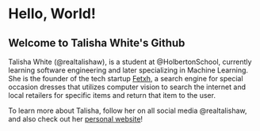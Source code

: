 # <h1>Hello, World!</h1>
## Welcome to Talisha White's Github

Talisha White (@realtalishaw), is a student at @HolbertonSchool, currently learning software engineering and later specializing in Machine Learning.
She is the founder of the tech startup [Fetxh](https:fetxh.com), a search engine for special occasion dresses that utilizes computer vision to search the internet and local retailers for specific items and return that item to the user.

To learn more about Talisha, follow her on all social media @realtalishaw, and also check out her [personal website](http://talishawhite.com)! 

